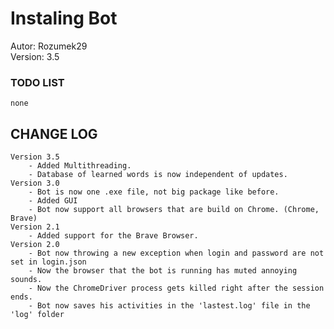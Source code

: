 # Instaling Bot
Autor: Rozumek29 \
Version: 3.5

### TODO LIST
    none

## CHANGE LOG
    Version 3.5
        - Added Multithreading.
        - Database of learned words is now independent of updates.
    Version 3.0
        - Bot is now one .exe file, not big package like before.
        - Added GUI
        - Bot now support all browsers that are build on Chrome. (Chrome, Brave)
    Version 2.1
        - Added support for the Brave Browser.
    Version 2.0
        - Bot now throwing a new exception when login and password are not set in login.json
        - Now the browser that the bot is running has muted annoying sounds.
        - Now the ChromeDriver process gets killed right after the session ends.
        - Bot now saves his activities in the 'lastest.log' file in the 'log' folder